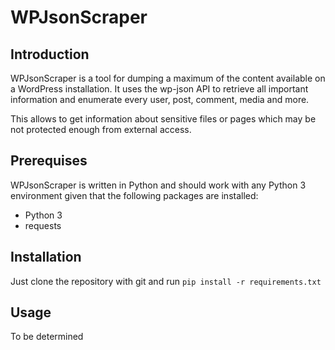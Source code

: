 # WPJsonScraper

## Introduction

WPJsonScraper is a tool for dumping a maximum of the content available on a WordPress installation. It uses the wp-json API to retrieve all important information and enumerate every user, post, comment, media and more.

This allows to get information about sensitive files or pages which may be not protected enough from external access.

## Prerequises

WPJsonScraper is written in Python and should work with any Python 3 environment given that the following packages are installed: 

* Python 3
* requests

## Installation

Just clone the repository with git and run `pip install -r requirements.txt`

## Usage

To be determined
